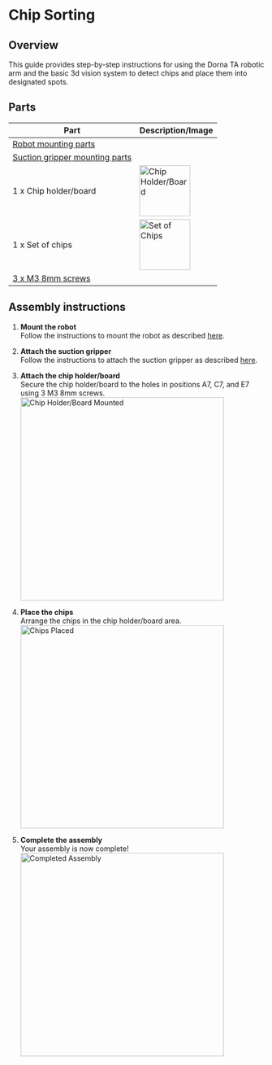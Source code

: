 # **Chip Sorting**

## **Overview**
This guide provides step-by-step instructions for using the Dorna TA robotic arm and the basic 3d vision system to detect chips and place them into designated spots.

## **Parts**
| **Part** | **Description/Image** |
|---|---|
| [Robot mounting parts](https://github.com/dorna-robotics/education/blob/main/mount_robot/README.md#parts) |   |
| [Suction gripper mounting parts](https://github.com/dorna-robotics/education/tree/main/attach_suction_gripper#parts) |   |
| 1 x Chip holder/board | <img src="img_here" alt="Chip Holder/Board" width="100"/> |
| 1 x Set of chips | <img src="img_here" alt="Set of Chips" width="100"/> |
| [3 x M3 8mm screws](https://www.mcmaster.com/91290A113/) |   |

## **Assembly instructions**

1. **Mount the robot**  
   Follow the instructions to mount the robot as described [here](https://github.com/dorna-robotics/education/blob/main/mount_robot/README.md#assembly).
   
3. **Attach the suction gripper**  
   Follow the instructions to attach the suction gripper as described [here](https://github.com/dorna-robotics/education/tree/main/attach_suction_gripper#assembly).  

4. **Attach the chip holder/board**  
   Secure the chip holder/board to the holes in positions A7, C7, and E7 using 3 M3 8mm screws.  
   <img src="img_here" alt="Chip Holder/Board Mounted" width="400"/>

5. **Place the chips**  
   Arrange the chips in the chip holder/board area.  
   <img src="img_here" alt="Chips Placed" width="400"/>

6. **Complete the assembly**  
   Your assembly is now complete!  
   <img src="img_here" alt="Completed Assembly" width="400"/>
